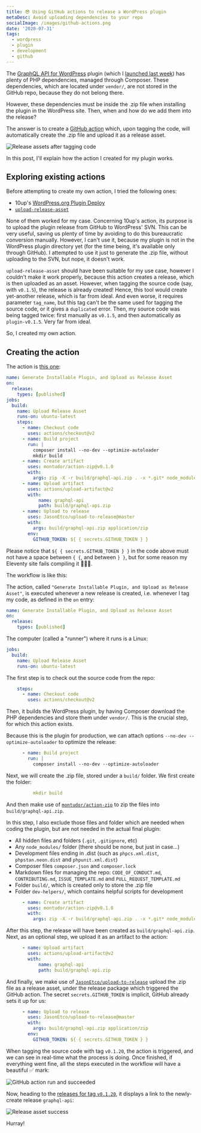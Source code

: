 ```yaml
---
title: 😎 Using GitHub actions to release a WordPress plugin
metaDesc: Avoid uploading dependencies to your repo
socialImage: /images/github-actions.png
date: '2020-07-31'
tags:
  - wordpress
  - plugin
  - development
  - github
---
```


The [GraphQL API for WordPress](https://github.com/GraphQLAPI/graphql-api) plugin (which I [launched last week](https://leoloso.com/posts/introducing-the-graphql-api-for-wordpress/)) has plenty of PHP dependencies, managed through Composer. These dependencies, which are located under `vendor/`, are not stored in the GitHub repo, because they do not belong there.

However, these dependencies must be inside the .zip file when installing the plugin in the WordPress site. Then, when and how do we add them into the release?

The answer is to create a [GitHub action](https://github.com/features/actions) which, upon tagging the code, will automatically create the .zip file and upload it as a release asset.

![Release assets after tagging code](/images/release-assets.png "Release assets after tagging code")

In this post, I'll explain how the action I created for my plugin works.

## Exploring existing actions

Before attempting to create my own action, I tried the following ones:

- 10up's [WordPress.org Plugin Deploy](https://github.com/10up/action-wordpress-plugin-deploy)
- [`upload-release-asset`](https://github.com/actions/upload-release-asset)

None of them worked for my case. Concerning 10up's action, its purpose is to upload the plugin release from GitHub to WordPress' SVN. This can be very useful, saving us plenty of time by avoiding to do this bureaucratic conversion manually. However, I can't use it, because my plugin is not in the WordPress plugin directory yet (for the time being, it's available only through GitHub). I attempted to use it just to generate the .zip file, without uploading to the SVN, but nope, it doesn't work.

`upload-release-asset` should have been suitable for my use case, however I couldn't make it work properly, because this action creates a release, which is then uploaded as an asset. However, when tagging the source code (say, with `v0.1.5`), the release is already created! Hence, this tool would create yet-another release, which is far from ideal. And even worse, it requires parameter `tag_name`, but this tag can't be the same used for tagging the source code, or it gives a `duplicated` error. Then, my source code was being tagged twice: first manually as `v0.1.5`, and then automatically as `plugin-v0.1.5`. Very far from ideal.

So, I created my own action.

## Creating the action

The action is [this one](https://github.com/GraphQLAPI/graphql-api/blob/d820f4aa63e42780ea6ce19a8b52cb0261c1052f/.github/workflows/main.yml):

```yaml
name: Generate Installable Plugin, and Upload as Release Asset
on:
  release:
    types: [published]
jobs:
  build:
    name: Upload Release Asset
    runs-on: ubuntu-latest
    steps:
      - name: Checkout code
        uses: actions/checkout@v2
      - name: Build project
        run: |
          composer install --no-dev --optimize-autoloader
          mkdir build
      - name: Create artifact
        uses: montudor/action-zip@v0.1.0
        with:
          args: zip -X -r build/graphql-api.zip . -x *.git* node_modules/\* .* "*/\.*" CODE_OF_CONDUCT.md CONTRIBUTING.md ISSUE_TEMPLATE.md PULL_REQUEST_TEMPLATE.md *.dist composer.* dev-helpers** build**
      - name: Upload artifact
        uses: actions/upload-artifact@v2
        with:
            name: graphql-api
            path: build/graphql-api.zip
      - name: Upload to release
        uses: JasonEtco/upload-to-release@master
        with:
          args: build/graphql-api.zip application/zip
        env:
          GITHUB_TOKEN: ${ { secrets.GITHUB_TOKEN } }
```

Please notice that `${ { secrets.GITHUB_TOKEN } }` in the code above must not have a space between `{ {`, and between `} }`, but for some reason my Eleventy site fails compiling it 🤷🏻‍♂️.

The workflow is like this:

The action, called `"Generate Installable Plugin, and Upload as Release Asset"`, is executed whenever a new release is created, i.e. whenever I tag my code, as defined in the `on` entry:

```yaml
name: Generate Installable Plugin, and Upload as Release Asset
on:
  release:
    types: [published]
```

The computer (called a "runner") where it runs is a Linux:

```yaml
jobs:
  build:
    name: Upload Release Asset
    runs-on: ubuntu-latest
```

The first step is to check out the source code from the repo:

```yaml
    steps:
      - name: Checkout code
        uses: actions/checkout@v2
```

Then, it builds the WordPress plugin, by having Composer download the PHP dependencies and store them under `vendor/`. This is the crucial step, for which this action exists.

Because this is the plugin for production, we can attach options `--no-dev --optimize-autoloader` to optimize the release:

```yaml
      - name: Build project
        run: |
          composer install --no-dev --optimize-autoloader
```

Next, we will create the .zip file, stored under a `build/` folder. We first create the folder:

```yaml
          mkdir build
```

And then make use of [`montudor/action-zip`](https://github.com/montudor/action-zip) to zip the files into `build/graphql-api.zip`.

In this step, I also exclude those files and folder which are needed when coding the plugin, but are not needed in the actual final plugin:

- All hidden files and folders (`.git`, `.gitignore`, etc)
- Any `node_modules/` folder (there should be none, but just in case...)
- Development files ending in .dist (such as `phpcs.xml.dist`, `phpstan.neon.dist` and `phpunit.xml.dist`)
- Composer files `composer.json` and `composer.lock`
- Markdown files for managing the repo: `CODE_OF_CONDUCT.md`, `CONTRIBUTING.md`, `ISSUE_TEMPLATE.md` and `PULL_REQUEST_TEMPLATE.md`
- Folder `build/`, which is created only to store the .zip file
- Folder `dev-helpers/`, which contains helpful scripts for development

```yaml
      - name: Create artifact
        uses: montudor/action-zip@v0.1.0
        with:
          args: zip -X -r build/graphql-api.zip . -x *.git* node_modules/\* .* "*/\.*" CODE_OF_CONDUCT.md CONTRIBUTING.md ISSUE_TEMPLATE.md PULL_REQUEST_TEMPLATE.md *.dist composer.* dev-helpers** build**
```

After this step, the release will have been created as `build/graphql-api.zip`. Next, as an optional step, we upload it as an artifact to the action:

```yaml
      - name: Upload artifact
        uses: actions/upload-artifact@v2
        with:
            name: graphql-api
            path: build/graphql-api.zip
```

And finally, we make use of [`JasonEtco/upload-to-release`](https://github.com/JasonEtco/upload-to-release) upload the .zip file as a release asset, under the release package which triggered the GitHub action. The secret `secrets.GITHUB_TOKEN` is implicit, GitHub already sets it up for us:

```yaml
      - name: Upload to release
        uses: JasonEtco/upload-to-release@master
        with:
          args: build/graphql-api.zip application/zip
        env:
          GITHUB_TOKEN: ${ { secrets.GITHUB_TOKEN } }
```

When tagging the source code with tag `v0.1.20`, the action is triggered, and we can see in real-time what the process is doing. Once finished, if everything went fine, all the steps executed in the workflow will have a beautiful ✅ mark:

![GitHub action run and succeeded](/images/action-run.png "GitHub action run and succeeded")

Now, heading to the [releases for tag `v0.1.20`](https://github.com/GraphQLAPI/graphql-api/releases/tag/v0.1.20), it displays a link to the newly-create release `graphql-api`:

![Release asset success](/images/release-assets.png "Release asset success")

Hurray!
